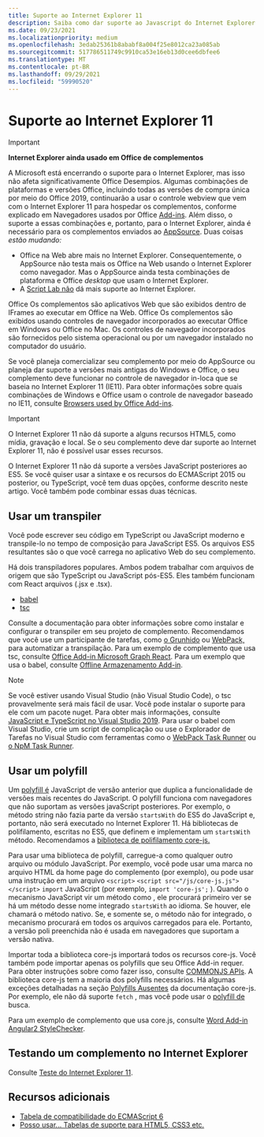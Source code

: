 ```yaml
---
title: Suporte ao Internet Explorer 11
description: Saiba como dar suporte ao Javascript do Internet Explorer 11 e do ES5 no seu complemento.
ms.date: 09/23/2021
ms.localizationpriority: medium
ms.openlocfilehash: 3edab25361b8ababf8a004f25e8012ca23a085ab
ms.sourcegitcommit: 517786511749c9910ca53e16eb13d0cee6dbfee6
ms.translationtype: MT
ms.contentlocale: pt-BR
ms.lasthandoff: 09/29/2021
ms.locfileid: "59990520"
---
```

# <a name="support-internet-explorer-11"></a>Suporte ao Internet Explorer 11

> [!IMPORTANT]
> **Internet Explorer ainda usado em Office de complementos**
>
> A Microsoft está encerrando o suporte para o Internet Explorer, mas isso não afeta significativamente Office Desempios. Algumas combinações de plataformas e versões Office, incluindo todas as versões de compra única por meio do Office 2019, continuarão a usar o controle webview que vem com o Internet Explorer 11 para hospedar os complementos, conforme explicado em Navegadores usados por Office [Add-ins](../concepts/browsers-used-by-office-web-add-ins.md). Além disso, o suporte a essas combinações e, portanto, para o Internet Explorer, ainda é necessário para os complementos enviados ao [AppSource](/office/dev/store/submit-to-appsource-via-partner-center). Duas coisas *estão mudando:*
>
> - Office na Web abre mais no Internet Explorer. Consequentemente, o AppSource não testa mais os Office na Web usando o Internet Explorer como navegador. Mas o AppSource ainda testa combinações de plataforma e Office *desktop* que usam o Internet Explorer.
> - A [Script Lab não](../overview/explore-with-script-lab.md) dá mais suporte ao Internet Explorer.

Office Os complementos são aplicativos Web que são exibidos dentro de IFrames ao executar em Office na Web. Office Os complementos são exibidos usando controles de navegador incorporados ao executar Office em Windows ou Office no Mac. Os controles de navegador incorporados são fornecidos pelo sistema operacional ou por um navegador instalado no computador do usuário.

Se você planeja comercializar seu complemento por meio do AppSource ou planeja dar suporte a versões mais antigas do Windows e Office, o seu complemento deve funcionar no controle de navegador in-loca que se baseia no Internet Explorer 11 (IE11). Para obter informações sobre quais combinações de Windows e Office usam o controle de navegador baseado no IE11, consulte [Browsers used by Office Add-ins](../concepts/browsers-used-by-office-web-add-ins.md).

> [!IMPORTANT]
> O Internet Explorer 11 não dá suporte a alguns recursos HTML5, como mídia, gravação e local. Se o seu complemento deve dar suporte ao Internet Explorer 11, não é possível usar esses recursos.

O Internet Explorer 11 não dá suporte a versões JavaScript posteriores ao ES5. Se você quiser usar a sintaxe e os recursos do ECMAScript 2015 ou posterior, ou TypeScript, você tem duas opções, conforme descrito neste artigo. Você também pode combinar essas duas técnicas.

## <a name="use-a-transpiler"></a>Usar um transpiler

Você pode escrever seu código em TypeScript ou JavaScript moderno e transpile-lo no tempo de composição para JavaScript ES5. Os arquivos ES5 resultantes são o que você carrega no aplicativo Web do seu complemento.

Há dois transpiladores populares. Ambos podem trabalhar com arquivos de origem que são TypeScript ou JavaScript pós-ES5. Eles também funcionam com React arquivos (.jsx e .tsx).

- [babel](https://babeljs.io/)
- [tsc](https://www.typescriptlang.org/index.html)

Consulte a documentação para obter informações sobre como instalar e configurar o transpiler em seu projeto de complemento. Recomendamos que você use um participante de tarefas, como [o Grunhido](https://gruntjs.com/) ou [WebPack,](https://webpack.js.org/) para automatizar a transpilação. Para um exemplo de complemento que usa tsc, consulte [Office Add-in Microsoft Graph React](https://github.com/OfficeDev/PnP-OfficeAddins/tree/3ce0e1b74152dbbe8306a091696bc4455c04c0a1/Samples/auth/Office-Add-in-Microsoft-Graph-React). Para um exemplo que usa o babel, consulte [Offline Armazenamento Add-in](https://github.com/OfficeDev/PnP-OfficeAddins/tree/3ce0e1b74152dbbe8306a091696bc4455c04c0a1/Samples/Excel.OfflineStorageAddin).

> [!NOTE]
> Se você estiver usando Visual Studio (não Visual Studio Code), o tsc provavelmente será mais fácil de usar. Você pode instalar o suporte para ele com um pacote nuget. Para obter mais informações, consulte [JavaScript e TypeScript no Visual Studio 2019](/visualstudio/javascript/javascript-in-vs-2019). Para usar o babel com Visual Studio, crie um script de complicação ou use o Explorador de Tarefas no Visual Studio com ferramentas como o [WebPack Task Runner](https://marketplace.visualstudio.com/items?itemName=MadsKristensen.WebPackTaskRunner) ou [o NpM Task Runner](https://marketplace.visualstudio.com/items?itemName=MadsKristensen.NPMTaskRunner).

## <a name="use-a-polyfill"></a>Usar um polyfill

Um [polyfill é](https://en.wikipedia.org/wiki/Polyfill_(programming)) JavaScript de versão anterior que duplica a funcionalidade de versões mais recentes do JavaScript. O polyfill funciona com navegadores que não suportam as versões javaScript posteriores. Por exemplo, o método string não fazia parte da versão `startsWith` do ES5 do JavaScript e, portanto, não será executado no Internet Explorer 11. Há bibliotecas de polifilamento, escritas no ES5, que definem e implementam um `startsWith` método. Recomendamos a [biblioteca de polifilamento core-js.](https://github.com/zloirock/core-js)

Para usar uma biblioteca de polyfill, carregue-a como qualquer outro arquivo ou módulo JavaScript. Por exemplo, você pode usar uma marca no arquivo HTML da home page do complemento (por exemplo), ou pode usar uma instrução em um arquivo `<script>` `<script src="/js/core-js.js"></script>` `import` JavaScript (por exemplo, `import 'core-js';` ). Quando o mecanismo JavaScript vir um método como , ele procurará primeiro ver se há um método desse nome integrado `startsWith` ao idioma. Se houver, ele chamará o método nativo. Se, e somente se, o método não for integrado, o mecanismo procurará em todos os arquivos carregados para ele. Portanto, a versão poli preenchida não é usada em navegadores que suportam a versão nativa.

Importar toda a biblioteca core-js importará todos os recursos core-js. Você também pode importar apenas os polyfills que seu Office Add-in requer. Para obter instruções sobre como fazer isso, consulte [COMMONJS APIs](https://github.com/zloirock/core-js#commonjs-api). A biblioteca core-js tem a maioria dos polyfills necessários. Há algumas exceções detalhadas na seção [Polyfills Ausentes](https://github.com/zloirock/core-js#missing-polyfills) da documentação core-js. Por exemplo, ele não dá suporte `fetch` , mas você pode usar o [polyfill de](https://github.com/github/fetch) busca.

Para um exemplo de complemento que usa core.js, consulte [Word Add-in Angular2 StyleChecker](https://github.com/OfficeDev/Word-Add-in-Angular2-StyleChecker).

## <a name="testing-an-add-in-on-internet-explorer"></a>Testando um complemento no Internet Explorer

Consulte [Teste do Internet Explorer 11](../testing/ie-11-testing.md).

## <a name="additional-resources"></a>Recursos adicionais

- [Tabela de compatibilidade do ECMAScript 6](https://kangax.github.io/compat-table/es6/)
- [Posso usar... Tabelas de suporte para HTML5, CSS3 etc.](https://caniuse.com/)
